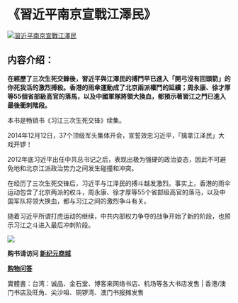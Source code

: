 <h1>《習近平南京宣戰江澤民》</h1>
<a id="029" href="https://d6rojcwfw6e31.cloudfront.net/cn/book/習近平南京宣戰江澤民-62030178?m=https://d6rojcwfw6e31.cloudfront.net&amp;u=1003wechat" title="習近平南京宣戰江澤民"><img border="0" alt="習近平南京宣戰江澤民" src="https://cloud.githubusercontent.com/assets/20497761/18861712/61569564-8455-11e6-9448-1356e73e6ea8.jpg" style="max-width:100%;"></a>

<h2>内容介绍：</h2>

<b>在經歷了三次生死交鋒後，習近平與江澤民的搏鬥早已進入「開弓沒有回頭箭」的你死我活的激烈搏殺。香港的雨傘運動成了北京兩派權鬥的延續；周永康、徐才厚等55個省部級高官的落馬，以及中國軍隊將領大換血，都預示著習江之鬥已進入最後衝刺階段。</b>

本书是畅销书《习江三次生死交锋》续集。

2014年12月12日，37个顶级军头集体开会，宣誓效忠习近平，「擒拿江泽民」大戏开锣！

2012年底习近平出任中共总书记之后，表现出极为强硬的政治姿态，因此不可避免地和北京江派政治势力之间发生碰撞和冲突。

在经历了三次生死交锋后，习近平与江泽民的搏斗越发激烈。事实上，香港的雨伞运动包含了北京两派的权斗，周永康、徐才厚等55个省部级高官的落马，以及中国军队将领大换血，都与习江之间的激烈争斗有关。

随着习近平所谓打虎运动的继续，中共内部权力争夺的战争开始了新的阶段，也预示习江之斗进入最后冲刺阶段。

<p><img src="https://cloud.githubusercontent.com/assets/20497761/18823715/69f77696-838a-11e6-82f7-6c9694358fd1.png"></p>
<p><b>购书请访问 <a id="029" href="https://d6rojcwfw6e31.cloudfront.net/cn/book/習近平南京宣戰江澤民-62030178?m=https://d6rojcwfw6e31.cloudfront.net&amp;u=1003wechat"> 新纪元商城</a></b>
<p><a href="https://d6rojcwfw6e31.cloudfront.net/cn/shop-QA?m=https://d6rojcwfw6e31.cloudfront.net&u=1003wechat"><b>购物问答</b></a>
<p>實體書：台湾：诚品、金石堂、博客来网络书店、机场等各大书店发售 | 香港/澳门书店及旺角、尖沙咀、铜锣湾、澳门书报摊发售</p>
